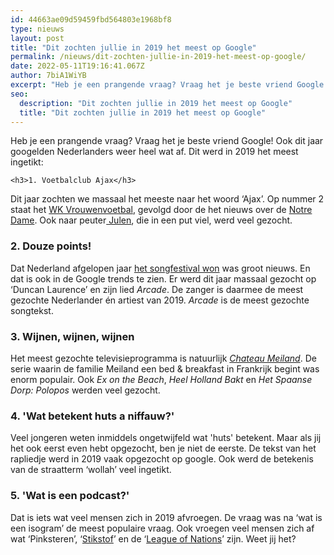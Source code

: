 ```yaml
---
id: 44663ae09d59459fbd564803e1968bf8
type: nieuws
layout: post
title: "Dit zochten jullie in 2019 het meest op Google"
permalink: /nieuws/dit-zochten-jullie-in-2019-het-meest-op-google/
date: 2022-05-11T19:16:41.067Z
author: 7biA1WiYB
excerpt: "Heb je een prangende vraag? Vraag het je beste vriend Google! Ook dit jaar googelden Nederlanders weer heel wat af. Dit werd in 2019 het meest ingetikt:  "
seo:
  description: "Dit zochten jullie in 2019 het meest op Google"
  title: "Dit zochten jullie in 2019 het meest op Google"
---
```

Heb je een prangende vraag? Vraag het je beste vriend Google! Ook dit jaar googelden Nederlanders weer heel wat af. Dit werd in 2019 het meest ingetikt:  

    <h3>1. Voetbalclub Ajax</h3>
<p>Dit jaar zochten we massaal het meeste naar het woord ‘Ajax’. Op nummer 2 staat het <a href="https://original.sevendays.nl/nieuws/oranje-leeuwinnen-sluiten-wk-af-met-zilver">WK Vrouwenvoetbal</a>, gevolgd door de het nieuws over de <a href="https://original.sevendays.nl/nieuws/adieu-notre-dame" target="_blank">Notre Dame</a>. Ook naar peuter<a href="https://original.sevendays.nl/nieuws/hoe-gaat-het-met-de-zoektocht-naar-julen" target="_blank"> Julen</a>, die in een put viel, werd veel gezocht. </p>
<h3>2. Douze points!</h3>
<p>Dat Nederland afgelopen jaar <a href="https://original.sevendays.nl/nieuws-entertainment/ja-douze-points-duncan-wint-het-songfestival">het songfestival won</a> was groot nieuws. En dat is ook in de Google trends te zien. Er werd dit jaar massaal gezocht op ‘Duncan Laurence’ en zijn lied <em>Arcade</em>. De zanger is daarmee de meest gezochte Nederlander én artiest van 2019. <em>Arcade</em> is de meest gezochte songtekst.</p>
<h3>3. Wijnen, wijnen, wijnen</h3>
<p>Het meest gezochte televisieprogramma is natuurlijk <a href="https://original.sevendays.nl/entertainment/chateau-meiland-wint-prijs-voor-beste-tv-programma" target="_blank"><em>Chateau Meiland</em></a>. De serie waarin de familie Meiland een bed &amp; breakfast in Frankrijk begint was enorm populair. Ook <em>Ex on the Beach</em>, <em>Heel Holland Bakt</em> en <em>Het Spaanse Dorp: Polopos</em> werden veel gezocht.</p>
<h3>4. 'Wat betekent huts a niffauw?' </h3>
<p>Veel jongeren weten inmiddels ongetwijfeld wat 'huts' betekent. Maar als jij het ook eerst even hebt opgezocht, ben je niet de eerste. De tekst van het rapliedje werd in 2019 vaak opgezocht op google. Ook werd de betekenis van de straatterm ‘wollah’ veel ingetikt.</p>
<h3>5. 'Wat is een podcast?' </h3>
<p>Dat is iets wat veel mensen zich in 2019 afvroegen. De vraag was na ‘wat is een isogram’ de meest populaire vraag. Ook vroegen veel mensen zich af wat ‘Pinksteren’, ‘<a href="https://original.sevendays.nl/nieuws/boze-boeren-maar-hoe-zit-het-eigenlijk-met-stikstof">Stikstof</a>’ en de ‘<a href="https://original.sevendays.nl/nieuws/vijf-vragen-over-de-nations-league" target="_blank">League of Nations</a>’ zijn. Weet jij het? </p>  
